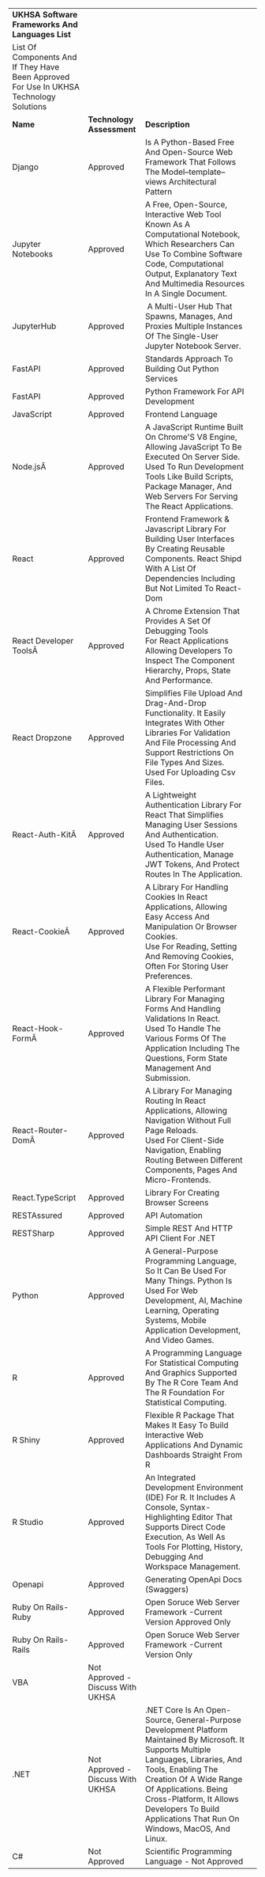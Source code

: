 |                                                                                         |                                   |                                                                                                                                                                                                                                                                                                                 |   |
|-----------------------------------------------------------------------------------------|-----------------------------------|-----------------------------------------------------------------------------------------------------------------------------------------------------------------------------------------------------------------------------------------------------------------------------------------------------------------|---|
|**UKHSA Software Frameworks And Languages List**                                            |                                   |                                                                                                                                                                                                                                                                                                                 |   |
| List Of Components And If They Have Been Approved For Use In UKHSA Technology Solutions |                                   |                                                                                                                                                                                                                                                                                                                 |   |
| **Name**                                                                                    | **Technology Assessment**             | **Description**                                                                                                                                                                                                                                                                                                     |   |
| Django                                                                                  | Approved                          | Is A Python-Based Free And Open-Source Web Framework That Follows The Model–template–views Architectural Pattern                                                                                                                                                                                                |   |
| Jupyter Notebooks                                                                       | Approved                          | A Free, Open-Source, Interactive Web Tool Known As A Computational Notebook, Which Researchers Can Use To Combine Software Code, Computational Output, Explanatory Text And Multimedia Resources In A Single Document.                                                                                          |   |
| JupyterHub                                                                              | Approved                          |  A Multi-User Hub That Spawns, Manages, And Proxies Multiple Instances Of The Single-User Jupyter Notebook Server.                                                                                                                                                                                              |   |
| FastAPI                                                                                 | Approved                          | Standards Approach To Building Out Python Services                                                                                                                                                                                                                                                              |   |
| FastAPI                                                                                 | Approved                          | Python Framework For API Development                                                                                                                                                                                                                                                                            |   |
| JavaScript                                                                              | Approved                          | Frontend Language                                                                                                                                                                                                                                                                                               |   |
| Node.jsÂ                                                                                | Approved                          | A JavaScript Runtime Built On Chrome'S V8 Engine, Allowing JavaScript To Be Executed On Server Side.<br>Used To Run Development Tools Like Build Scripts, Package Manager, And Web Servers For Serving The React Applications.                                                                                  |   |
| React                                                                                   | Approved                          | Frontend Framework & Javascript Library For Building User Interfaces By Creating Reusable Components. React Shipd With A List Of Dependencies Including But Not Limited To React-Dom                                                                                                                            |   |
| React Developer ToolsÂ                                                                  | Approved                          | A Chrome Extension That Provides A Set Of Debugging Tools For React Applications Allowing Developers To Inspect The Component Hierarchy, Props, State And Performance.                                                                                                                                          |   |
| React Dropzone                                                                          | Approved                          | Simplifies File Upload And Drag-And-Drop Functionality. It Easily Integrates With Other Libraries For Validation And File Processing And Support Restrictions On File Types And Sizes.<br>Used For Uploading Csv Files.                                                                                         |   |
| React-Auth-KitÂ                                                                         | Approved                          | A Lightweight Authentication Library For React That Simplifies Managing User Sessions And Authentication.<br>Used To Handle User Authentication, Manage JWT Tokens, And Protect Routes In The Application.                                                                                                      |   |
| React-CookieÂ                                                                           | Approved                          | A Library For Handling Cookies In React Applications, Allowing Easy Access And Manipulation Or Browser Cookies.<br>Use For Reading, Setting And Removing Cookies, Often For Storing User Preferences.                                                                                                           |   |
| React-Hook-FormÂ                                                                        | Approved                          | A Flexible Performant Library For Managing Forms And Handling Validations In React.<br>Used To Handle The Various Forms Of The Application Including The Questions, Form State Management And Submission.                                                                                                       |   |
| React-Router-DomÂ                                                                       | Approved                          | A Library For Managing Routing In React Applications, Allowing Navigation Without Full Page Reloads.<br>Used For Client-Side Navigation, Enabling Routing Between Different Components, Pages And Micro-Frontends.                                                                                              |   |
| React.TypeScript                                                                        | Approved                          | Library For Creating Browser Screens                                                                                                                                                                                                                                                                            |   |
| RESTAssured                                                                             | Approved                          | API Automation                                                                                                                                                                                                                                                                                                  |   |
| RESTSharp                                                                               | Approved                          | Simple REST And HTTP API Client For .NET                                                                                                                                                                                                                                                                        |   |
| Python                                                                                  | Approved                          | A General-Purpose Programming Language, So It Can Be Used For Many Things. Python Is Used For Web Development, AI, Machine Learning, Operating Systems, Mobile Application Development, And Video Games.                                                                                                        |   |
| R                                                                                       | Approved                          | A Programming Language For Statistical Computing And Graphics Supported By The R Core Team And The R Foundation For Statistical Computing.                                                                                                                                                                      |   |
| R Shiny                                                                                 | Approved                          | Flexible R Package That Makes It Easy To Build Interactive Web Applications And Dynamic Dashboards Straight From R                                                                                                                                                                                              |   |
| R Studio                                                                                | Approved                          | An Integrated Development Environment (IDE) For R. It Includes A Console, Syntax-Highlighting Editor That Supports Direct Code Execution, As Well As Tools For Plotting, History, Debugging And Workspace Management.                                                                                           |   |
| Openapi                                                                                 | Approved                          | Generating OpenApi Docs (Swaggers)                                                                                                                                                                                                                                                                              |   |
| Ruby On Rails- Ruby                                                                     | Approved                          | Open Soruce Web Server Framework -Current Version Approved Only                                                                                                                                                                                                                                                 |   |
| Ruby On Rails- Rails                                                                    | Approved                          | Open Soruce Web Server Framework -Current Version Only                                                                                                                                                                                                                                                          |   |
| VBA                                                                                     | Not Approved - Discuss With UKHSA |                                                                                                                                                                                                                                                                                                                 |   |
| .NET                                                                                    | Not Approved - Discuss With UKHSA | .NET Core Is An Open-Source, General-Purpose Development Platform Maintained By Microsoft. It Supports Multiple Languages, Libraries, And Tools, Enabling The Creation Of A Wide Range Of Applications. Being Cross-Platform, It Allows Developers To Build Applications That Run On Windows, MacOS, And Linux. |   |
| C#                                                                                      | Not Approved                      | Scientific Programming Language - Not Approved                                                                                                                                                                                                                                                                  |   |
